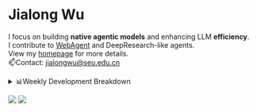 #  Jialong Wu

I focus on building **native agentic models** and enhancing LLM **efficiency**.<br>
I contribute to [WebAgent](https://github.com/Alibaba-NLP/WebAgent) and DeepResearch-like agents.<br>
View my [homepage](https://callanwu.github.io/) for more details. <br>
📫Contact: jialongwu@seu.edu.cn

<details><summary>📊Weekly Development Breakdown</summary>

<!--START_SECTION:waka-->

```txt
From: 07 July 2025 - To: 14 July 2025

Total Time: 12 hrs 5 mins

Python       8 hrs 45 mins   ██████████████████░░░░░░░   72.34 %
JSON         2 hrs 35 mins   █████▒░░░░░░░░░░░░░░░░░░░   21.36 %
Markdown     23 mins         ▓░░░░░░░░░░░░░░░░░░░░░░░░   03.31 %
Bash         10 mins         ▒░░░░░░░░░░░░░░░░░░░░░░░░   01.40 %
Other        7 mins          ▒░░░░░░░░░░░░░░░░░░░░░░░░   00.97 %
```

<!--END_SECTION:waka-->

[![wakatime](https://wakatime.com/badge/user/c6720b29-9431-4a60-bc9d-e1fb2b6bd65f.svg)](https://wakatime.com/@c6720b29-9431-4a60-bc9d-e1fb2b6bd65f)
</details>

[![](https://img.shields.io/badge/Google%20Scholar-4385FE.svg?&color=d6d6d6&style=flat-square&logo=google-scholar)](https://scholar.google.com/citations?user=6eg2m4YAAAAJ)
![](https://komarev.com/ghpvc/?username=callanwu)
